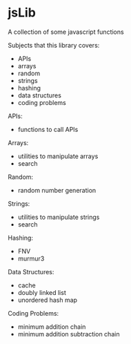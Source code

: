 # jsLib
A collection of some javascript functions

Subjects that this library covers:
- APIs
- arrays
- random
- strings
- hashing
- data structures
- coding problems

APIs:
- functions to call APIs

Arrays:
- utilities to manipulate arrays
- search

Random:
- random number generation

Strings:
- utilities to manipulate strings
- search

Hashing:
- FNV
- murmur3

Data Structures:
- cache
- doubly linked list
- unordered hash map

Coding Problems:
- minimum addition chain
- minimum addition subtraction chain
